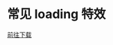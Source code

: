 # 常见 loading 特效

<DemoContainer title="示例： 动画演示">

  <main>
    <div class="loaders">
      <div class="loader">
        <div class="loader-inner ball-pulse">
          <div></div>
          <div></div>
          <div></div>
        </div>
      </div>
      <div class="loader">
        <div class="loader-inner ball-grid-pulse">
          <div></div>
          <div></div>
          <div></div>
          <div></div>
          <div></div>
          <div></div>
          <div></div>
          <div></div>
          <div></div>
        </div>
      </div>
      <div class="loader">
        <div class="loader-inner ball-clip-rotate">
          <div></div>
        </div>
      </div>
      <div class="loader">
        <div class="loader-inner ball-clip-rotate-pulse">
          <div></div>
          <div></div>
        </div>
      </div>
      <div class="loader">
        <div class="loader-inner square-spin">
          <div></div>
        </div>
      </div>
      <div class="loader">
        <div class="loader-inner ball-clip-rotate-multiple">
          <div></div>
          <div></div>
        </div>
      </div>
      <div class="loader">
        <div class="loader-inner ball-pulse-rise">
          <div></div>
          <div></div>
          <div></div>
          <div></div>
          <div></div>
        </div>
      </div>
    <div class="loader">
        <div class="loader-inner ball-rotate">
          <div></div>
        </div>
      </div>
      <div class="loader">
        <div class="loader-inner cube-transition">
          <div></div>
          <div></div>
        </div>
      </div>
      <div class="loader">
        <div class="loader-inner ball-zig-zag">
          <div></div>
          <div></div>
        </div>
      </div>
      <div class="loader">
        <div class="loader-inner ball-zig-zag-deflect">
          <div></div>
          <div></div>
        </div>
      </div>
      <div class="loader">
        <div class="loader-inner ball-triangle-path">
          <div></div>
          <div></div>
          <div></div>
        </div>
      </div>
      <div class="loader">
        <div class="loader-inner ball-scale">
          <div></div>
        </div>
      </div>
      <div class="loader">
        <div class="loader-inner line-scale">
          <div></div>
          <div></div>
          <div></div>
          <div></div>
          <div></div>
        </div>
      </div>
      <div class="loader">
        <div class="loader-inner line-scale-party">
          <div></div>
          <div></div>
          <div></div>
          <div></div>
        </div>
      </div>
      <div class="loader">
        <div class="loader-inner ball-scale-multiple">
          <div></div>
          <div></div>
          <div></div>
        </div>
      </div>
      <div class="loader">
        <div class="loader-inner ball-pulse-sync">
          <div></div>
          <div></div>
          <div></div>
        </div>
      </div>
      <div class="loader">
        <div class="loader-inner ball-beat">
          <div></div>
          <div></div>
          <div></div>
        </div>
      </div>
      <div class="loader">
        <div class="loader-inner line-scale-pulse-out">
          <div></div>
          <div></div>
          <div></div>
          <div></div>
          <div></div>
        </div>
      </div>
      <div class="loader">
        <div class="loader-inner line-scale-pulse-out-rapid">
          <div></div>
          <div></div>
          <div></div>
          <div></div>
          <div></div>
        </div>
      </div>
      <div class="loader">
        <div class="loader-inner ball-scale-ripple">
          <div></div>
        </div>
      </div>
      <div class="loader">
        <div class="loader-inner ball-scale-ripple-multiple">
          <div></div>
          <div></div>
          <div></div>
        </div>
      </div>
      <div class="loader">
        <div class="loader-inner ball-spin-fade-loader">
          <div></div>
          <div></div>
          <div></div>
          <div></div>
          <div></div>
          <div></div>
          <div></div>
          <div></div>
        </div>
      </div>
      <div class="loader">
        <div class="loader-inner line-spin-fade-loader">
          <div></div>
          <div></div>
          <div></div>
          <div></div>
          <div></div>
          <div></div>
          <div></div>
          <div></div>
        </div>
      </div>
      <div class="loader">
        <div class="loader-inner triangle-skew-spin">
          <div></div>
        </div>
      </div>
      <div class="loader">
        <div class="loader-inner pacman">
          <div></div>
          <div></div>
          <div></div>
          <div></div>
          <div></div>
        </div>
      </div>
      <div class="loader">
        <div class="loader-inner ball-grid-beat">
          <div></div>
          <div></div>
          <div></div>
          <div></div>
          <div></div>
          <div></div>
          <div></div>
          <div></div>
          <div></div>
        </div>
      </div>
      <div class="loader">
        <div class="loader-inner semi-circle-spin">
          <div></div>
        </div>
      </div>
    </div>
  </main>
 <style  lang="scss">
  @import '../.vuepress/public/scss/loading.scss';
  @import '../.vuepress/public/scss/demo.scss';

 </style>


<script>
    export default {
        mounted() {

        },
    data() {
      return {
        form: {

          },
        show: true,
        rules: {

        }
        }
      },
        methods: {

        },
    }
</script>
</DemoContainer>

  [前往下载](https://www.jq22.com/jquery-info3594)
